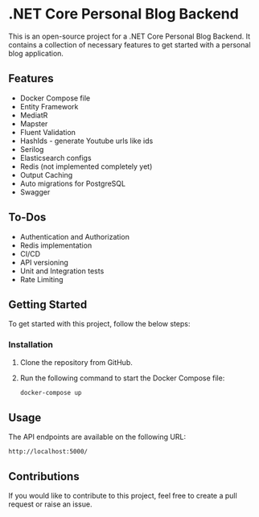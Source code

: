# .NET Core Personal Blog Backend

This is an open-source project for a .NET Core Personal Blog Backend. It contains a collection of necessary features to get started with a personal blog application. 

## Features

- Docker Compose file
- Entity Framework
- MediatR
- Mapster
- Fluent Validation
- HashIds - generate Youtube urls like ids
- Serilog
- Elasticsearch configs
- Redis (not implemented completely yet)
- Output Caching
- Auto migrations for PostgreSQL
- Swagger

## To-Dos

- Authentication and Authorization
- Redis implementation
- CI/CD
- API versioning
- Unit and Integration tests
- Rate Limiting

## Getting Started

To get started with this project, follow the below steps:

<!-- ### Prerequisites

- .NET 7.0 SDK or higher
- Docker and Docker Compose -->

### Installation

1. Clone the repository from GitHub.
2. Run the following command to start the Docker Compose file:

    ```bash
    docker-compose up
    ```

## Usage

The API endpoints are available on the following URL:  

``http://localhost:5000/``

## Contributions

If you would like to contribute to this project, feel free to create a pull request or raise an issue.